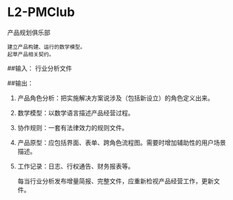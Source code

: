 L2-PMClub
=========

产品规划俱乐部

    建立产品构建、运行的数学模型。
    起草产品相关契约。

##输入：
行业分析文件

##输出：
1. 产品角色分析：把实施解决方案说涉及（包括新设立）的角色定义出来。
1. 数学模型：以数学语言描述产品经营过程。
1. 协作规则：一套有法律效力的规则文件。
1. 产品原型：应包括界面、表单、跨角色流程图。需要时增加辅助性的用户场景描述。
1. 工作记录：日志、行权通告、财务报表等。

    每当行业分析发布增量简报、完整文件，应重新检视产品经营工作，更新文件。